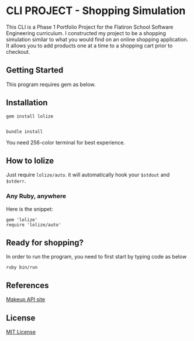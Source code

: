 
# CLI PROJECT - Shopping Simulation

This CLI is a Phase 1 Portfolio Project for the Flatiron School Software Engineering curriculum.
I constructed my project to be a shopping simulation similar to what you would find on an online shopping application. It allows you to add products one at a time to a shopping cart prior to checkout.

## Getting Started

This program requires gem as below.

## Installation

    gem install lolize


    bundle install

You need 256-color terminal for best experience.

## How to lolize

Just require `lolize/auto`. it will automatically hook your `$stdout` and `$stderr`. 

### Any Ruby, anywhere

Here is the snippet:

    gem 'lolize'
    require 'lolize/auto'

## Ready for shopping?

In order to run the program, you need to first start by typing code as below 

    ruby bin/run

## References
[Makeup API site](http://makeup-api.herokuapp.com/?ref=apilist.fun)


## License

[MIT License](https://opensource.org/licenses/MIT)




